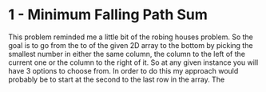 # 1 - Minimum Falling Path Sum

This problem reminded me a little bit of the robing houses problem. So the goal is to go from the to of the given 2D array to the bottom by picking the smallest number in either the same column, the column to the left of the current one or the column to the right of it. So at any given instance you will have 3 options to choose from. In order to do this my approach would probably be to start at the second to the last row in the array. The
